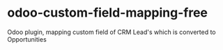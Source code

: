 # odoo-custom-field-mapping-free

Odoo plugin, mapping custom field of CRM Lead's which is converted to Opportunities


